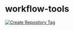 # workflow-tools
[![Create Repository Tag](https://github.com/Agnaldo-Cavaleiro/workflow-tools/actions/workflows/create-tagversion.yml/badge.svg)](https://github.com/Agnaldo-Cavaleiro/workflow-tools/actions/workflows/create-tagversion.yml)